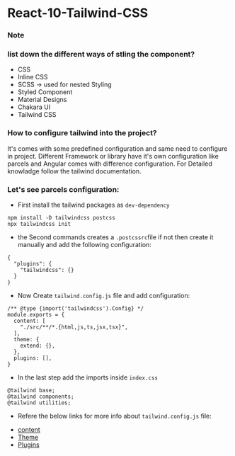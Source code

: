 # React-10-Tailwind-CSS


### Note
### list down the different ways of stling the component?
- CSS
- Inline CSS
- SCSS -> used for nested Styling
- Styled Component
- Material Designs 
- Chakara UI
- Tailwind CSS

### How to configure tailwind into the project?
It's comes with some predefined configuration and same need to configure in project.
Different Framework or library have it's own configuration like parcels and Angular comes with difference configuration.
For Detailed knowladge follow the tailwind documentation.

### Let's see parcels configuration: 

- First install the tailwind packages as `dev-dependency`
```
npm install -D tailwindcss postcss
npx tailwindcss init
```
- the Second commands creates a `.postcssrc`file if not then create it manually and add the following configuration: 
```
{
  "plugins": {
    "tailwindcss": {}
  }
}
```
- Now Create `tailwind.config.js` file and add configuration: 
```
/** @type {import('tailwindcss').Config} */
module.exports = {
  content: [
    "./src/**/*.{html,js,ts,jsx,tsx}",
  ],
  theme: {
    extend: {},
  },
  plugins: [],
}
```
- In the last step add the imports inside `index.css` 
```
@tailwind base;
@tailwind components;
@tailwind utilities;
```

- Refere the below links for more info about `tailwind.config.js` file: 
+ [content](https://tailwindcss.com/docs/content-configuration)
+ [Theme](https://tailwindcss.com/docs/theme)
+ [Plugins](https://tailwindcss.com/docs/plugins)